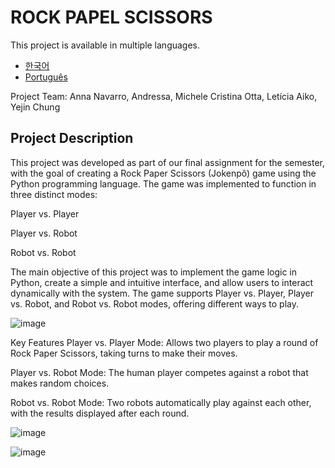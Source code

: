 # ROCK PAPEL SCISSORS
This project is available in multiple languages.
- [한국어](README.ko.md)
- [Português](README.pt.md)

Project Team: Anna Navarro, Andressa, Michele Cristina Otta, Letícia Aiko, Yejin Chung

<h2>Project Description</h2>
This project was developed as part of our final assignment for the semester, with the goal of creating a Rock Paper Scissors (Jokenpô) game using the Python programming language. The game was implemented to function in three distinct modes:

Player vs. Player

Player vs. Robot

Robot vs. Robot

The main objective of this project was to implement the game logic in Python, create a simple and intuitive interface, and allow users to interact dynamically with the system. The game supports Player vs. Player, Player vs. Robot, and Robot vs. Robot modes, offering different ways to play.

![image](https://github.com/user-attachments/assets/209b73af-288f-4d77-b24e-767bd0d20649)

Key Features
Player vs. Player Mode: Allows two players to play a round of Rock Paper Scissors, taking turns to make their moves.

Player vs. Robot Mode: The human player competes against a robot that makes random choices.

Robot vs. Robot Mode: Two robots automatically play against each other, with the results displayed after each round.

![image](https://github.com/user-attachments/assets/62af4052-70fc-4917-9cbb-a4fad66a161b)

![image](https://github.com/user-attachments/assets/6e1a39a9-3fd4-4801-9a91-fe2e0a206d2e)


